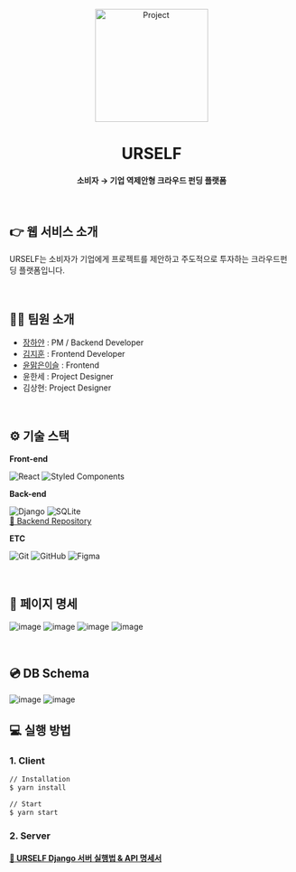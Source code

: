 <div align="center">
  <br />
  <img src="https://user-images.githubusercontent.com/76525368/130356362-40bacbb3-aed1-471c-b8e5-13c1d1b98bdd.png" alt="Project" height="200px" />
  <br />
  <h1>URSELF</h1>
  <h4>소비자 → 기업 역제안형 크라우드 펀딩 플랫폼</h4>
  <br />
</div>

## 👉 웹 서비스 소개
URSELF는 소비자가 기업에게 프로젝트를 제안하고 주도적으로 투자하는 크라우드펀딩 플랫폼입니다. 

<br />

## 🙋‍♂️ 팀원 소개
- [장하얀](https://github.com/white-jang) : PM / Backend Developer
- [김지훈](https://github.com/Hoonveloper) : Frontend Developer
- [윤맑은이슬](https://github.com/irisdew) : Frontend
- 윤한세 : Project Designer
- 김상현: Project Designer

<br />

## ⚙ 기술 스택

**Front-end**

![React](https://img.shields.io/badge/react-%2320232a.svg?style=for-the-badge&logo=react&logoColor=%2361DAFB) 
![Styled Components](https://img.shields.io/badge/styled--components-DB7093?style=for-the-badge&logo=styled-components&logoColor=white)

**Back-end** 

![Django](https://img.shields.io/badge/django-%23092E20.svg?style=for-the-badge&logo=django&logoColor=white)
![SQLite](https://img.shields.io/badge/sqlite-%2307405e.svg?style=for-the-badge&logo=sqlite&logoColor=white)
<br/>
[🔗 Backend Repository](https://github.com/OUR-SELF/URSELF-BACKEND) 

**ETC**

![Git](https://img.shields.io/badge/git-%23F05033.svg?style=for-the-badge&logo=git&logoColor=white)
![GitHub](https://img.shields.io/badge/github-%23121011.svg?style=for-the-badge&logo=github&logoColor=white)
![Figma](https://img.shields.io/badge/figma-%23F24E1E.svg?style=for-the-badge&logo=figma&logoColor=white)

<br />

## 📄 페이지 명세
![image](https://user-images.githubusercontent.com/76525368/130356751-f5acfe91-76bd-4ca2-ab12-d9ada7b9114e.png)
![image](https://user-images.githubusercontent.com/76525368/130356766-51f8b49c-9553-4b8f-a6ca-0ea46238a7b5.png)
![image](https://user-images.githubusercontent.com/76525368/130356867-aa664c06-1c2e-47ff-a375-071f747b5a78.png)
![image](https://user-images.githubusercontent.com/76525368/130356823-90956575-beb6-48c2-992e-ae4959de5678.png)

<br />

## 💿 DB Schema
![image](https://user-images.githubusercontent.com/76525368/130357383-bdedb866-627e-4e44-b543-703dbb585145.png)
![image](https://user-images.githubusercontent.com/76525368/130357630-cc739420-4465-4421-bdd0-8500acd9b7ed.png)


## 💻 실행 방법

### 1. Client

```bash
// Installation
$ yarn install

// Start
$ yarn start
```

### 2. Server

#### [🔗 URSELF Django 서버 실행법 & API 명세서](https://docs.google.com/document/d/1lyAXc27KcUv14-ucp2EYbG7QWYA24h27-gBuacgT3Ns/edit#) 

<br/>
